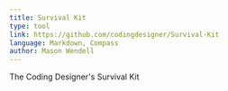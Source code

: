 ```yaml
---
title: Survival Kit
type: tool
link: https://github.com/codingdesigner/Survival-Kit
language: Markdown, Compass
author: Mason Wendell
---
```


The Coding Designer's Survival Kit
